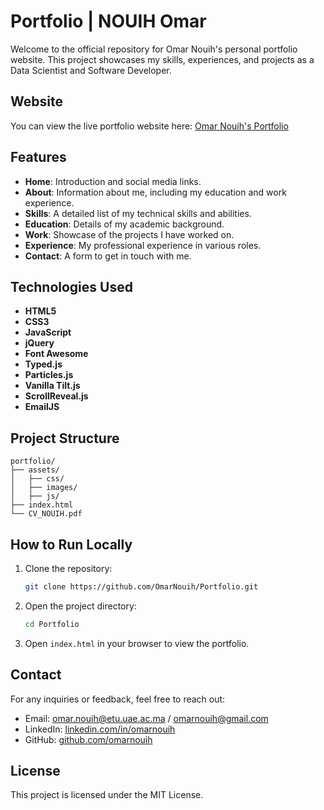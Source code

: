 # Portfolio | NOUIH Omar

Welcome to the official repository for Omar Nouih's personal portfolio website. This project showcases my skills, experiences, and projects as a Data Scientist and Software Developer.

## Website

You can view the live portfolio website here: [Omar Nouih's Portfolio](https://omarnouih.github.io/Portfolio/)

## Features

- **Home**: Introduction and social media links.
- **About**: Information about me, including my education and work experience.
- **Skills**: A detailed list of my technical skills and abilities.
- **Education**: Details of my academic background.
- **Work**: Showcase of the projects I have worked on.
- **Experience**: My professional experience in various roles.
- **Contact**: A form to get in touch with me.

## Technologies Used

- **HTML5**
- **CSS3**
- **JavaScript**
- **jQuery**
- **Font Awesome**
- **Typed.js**
- **Particles.js**
- **Vanilla Tilt.js**
- **ScrollReveal.js**
- **EmailJS**

## Project Structure

```
portfolio/
├── assets/
│   ├── css/
│   ├── images/
│   ├── js/
├── index.html
└── CV_NOUIH.pdf
```

## How to Run Locally

1. Clone the repository:
    ```bash
    git clone https://github.com/OmarNouih/Portfolio.git
    ```

2. Open the project directory:
    ```bash
    cd Portfolio
    ```

3. Open `index.html` in your browser to view the portfolio.

## Contact

For any inquiries or feedback, feel free to reach out:

- Email: [omar.nouih@etu.uae.ac.ma](mailto:omar.nouih@etu.uae.ac.ma) / [omarnouih@gmail.com](mailto:omarnouih@gmail.com)
- LinkedIn: [linkedin.com/in/omarnouih](https://www.linkedin.com/in/omarnouih)
- GitHub: [github.com/omarnouih](https://github.com/omarnouih)

## License

This project is licensed under the MIT License.

